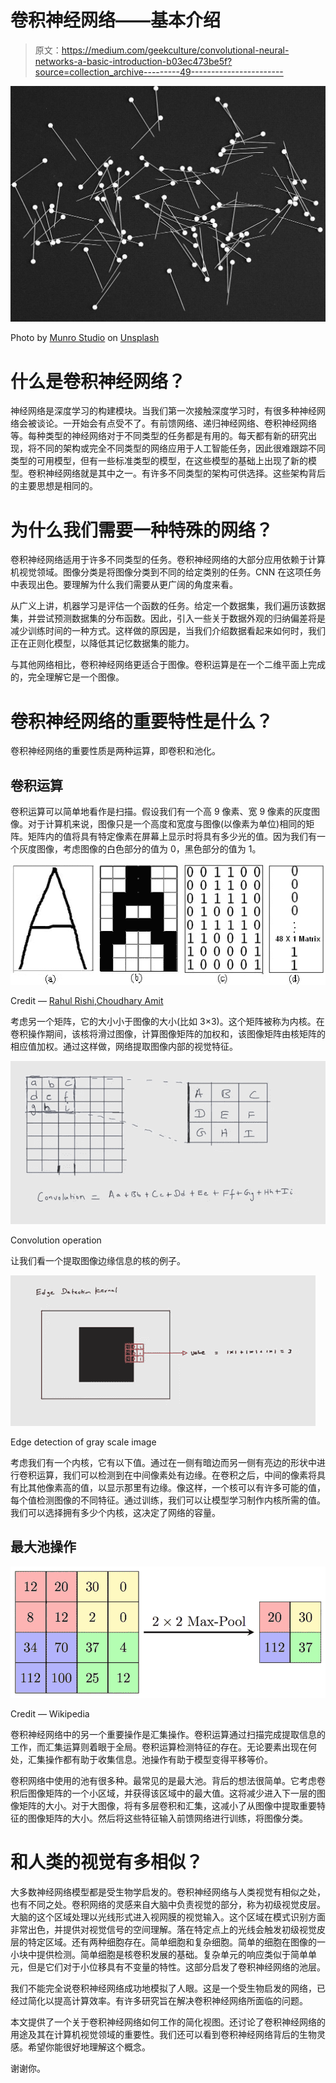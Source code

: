 # 卷积神经网络——基本介绍

> 原文：<https://medium.com/geekculture/convolutional-neural-networks-a-basic-introduction-b03ec473be5f?source=collection_archive---------49----------------------->

![](img/907bbf5a8a65e1b50f2964c6886f5986.png)

Photo by [Munro Studio](https://unsplash.com/@universaleye?utm_source=medium&utm_medium=referral) on [Unsplash](https://unsplash.com?utm_source=medium&utm_medium=referral)

# 什么是卷积神经网络？

神经网络是深度学习的构建模块。当我们第一次接触深度学习时，有很多种神经网络会被谈论。一开始会有点受不了。有前馈网络、递归神经网络、卷积神经网络等。每种类型的神经网络对于不同类型的任务都是有用的。每天都有新的研究出现，将不同的架构或完全不同类型的网络应用于人工智能任务，因此很难跟踪不同类型的可用模型，但有一些标准类型的模型，在这些模型的基础上出现了新的模型。卷积神经网络就是其中之一。有许多不同类型的架构可供选择。这些架构背后的主要思想是相同的。

# 为什么我们需要一种特殊的网络？

卷积神经网络适用于许多不同类型的任务。卷积神经网络的大部分应用依赖于计算机视觉领域。图像分类是将图像分类到不同的给定类别的任务。CNN 在这项任务中表现出色。要理解为什么我们需要从更广阔的角度来看。

从广义上讲，机器学习是评估一个函数的任务。给定一个数据集，我们遍历该数据集，并尝试预测数据集的分布函数。因此，引入一些关于数据外观的归纳偏差将是减少训练时间的一种方式。这样做的原因是，当我们介绍数据看起来如何时，我们正在正则化模型，以降低其记忆数据集的能力。

与其他网络相比，卷积神经网络更适合于图像。卷积运算是在一个二维平面上完成的，完全理解它是一个图像。

# 卷积神经网络的重要特性是什么？

卷积神经网络的重要性质是两种运算，即卷积和池化。

## 卷积运算

卷积运算可以简单地看作是扫描。假设我们有一个高 9 像素、宽 9 像素的灰度图像。对于计算机来说，图像只是一个高度和宽度与图像(以像素为单位)相同的矩阵。矩阵内的值将具有特定像素在屏幕上显示时将具有多少光的值。因为我们有一个灰度图像，考虑图像的白色部分的值为 0，黑色部分的值为 1。

![](img/4b56043a275e86bfbdf630a32e3a6f3f.png)

Credit — [Rahul Rishi](https://www.researchgate.net/profile/Rahul-Rishi?_sg%5B0%5D=jSdil_3eBXKVdwjF7GxZDtut9RpQrri51pRIJXKYC9dTnvdYwxk-MfQ4y12vSzse-FqPcJU.qaUGxY0RAxicDqrmg1dEQuIC633SHFyaM9o4v8Rn7yweDZRKRvIhu-vu_9jFnZQG45grG79DzLxRvPUo5074NA&_sg%5B1%5D=ED8Oo-iu5xVqJZBYMiQXdj6oZsHQAL_6VFMnCfKz6E9DeY6Wr4Yy0DJP-iiDFJqJ2SXQVZU.9GKmKmooEGBfvWKJRRLtvRmZ3F_WOCH6HpVX6ZRngXjLVnVgKTCwh2Rqofg2h2K49Mo5muvmtQdFlLw2boPlcA),[Choudhary Amit](https://www.researchgate.net/scientific-contributions/Choudhary-Amit-36002777?_sg%5B0%5D=jSdil_3eBXKVdwjF7GxZDtut9RpQrri51pRIJXKYC9dTnvdYwxk-MfQ4y12vSzse-FqPcJU.qaUGxY0RAxicDqrmg1dEQuIC633SHFyaM9o4v8Rn7yweDZRKRvIhu-vu_9jFnZQG45grG79DzLxRvPUo5074NA&_sg%5B1%5D=ED8Oo-iu5xVqJZBYMiQXdj6oZsHQAL_6VFMnCfKz6E9DeY6Wr4Yy0DJP-iiDFJqJ2SXQVZU.9GKmKmooEGBfvWKJRRLtvRmZ3F_WOCH6HpVX6ZRngXjLVnVgKTCwh2Rqofg2h2K49Mo5muvmtQdFlLw2boPlcA)

考虑另一个矩阵，它的大小小于图像的大小(比如 3×3)。这个矩阵被称为内核。在卷积操作期间，该核将滑过图像，计算图像矩阵的加权和，该图像矩阵由核矩阵的相应值加权。通过这样做，网络提取图像内部的视觉特征。

![](img/b5bc3ed77b81898b9c7dfb24b77aee09.png)

Convolution operation

让我们看一个提取图像边缘信息的核的例子。

![](img/216217b1ceff04138e7ece97f8446bb1.png)

Edge detection of gray scale image

考虑我们有一个内核，它有以下值。通过在一侧有暗边而另一侧有亮边的形状中进行卷积运算，我们可以检测到在中间像素处有边缘。在卷积之后，中间的像素将具有比其他像素高的值，以显示那里有边缘。像这样，一个核可以有许多可能的值，每个值检测图像的不同特征。通过训练，我们可以让模型学习制作内核所需的值。我们可以选择拥有多少个内核，这决定了网络的容量。

## 最大池操作

![](img/c33fc788f8846061e57f24bf284aabcc.png)

Credit — Wikipedia

卷积神经网络中的另一个重要操作是汇集操作。卷积运算通过扫描完成提取信息的工作，而汇集运算则着眼于全局。卷积运算检测特征的存在。无论要素出现在何处，汇集操作都有助于收集信息。池操作有助于模型变得平移等价。

卷积网络中使用的池有很多种。最常见的是最大池。背后的想法很简单。它考虑卷积后图像矩阵的一个小区域，并获得该区域中的最大值。这将减少进入下一层的图像矩阵的大小。对于大图像，将有多层卷积和汇集，这减小了从图像中提取重要特征的图像矩阵的大小。然后将这些特征输入前馈网络进行训练，将图像分类。

# 和人类的视觉有多相似？

大多数神经网络模型都是受生物学启发的。卷积神经网络与人类视觉有相似之处，也有不同之处。卷积网络的灵感来自大脑中负责视觉的部分，称为初级视觉皮层。大脑的这个区域处理以光线形式进入视网膜的视觉输入。这个区域在模式识别方面非常出色，并提供对视觉信号的空间理解。落在特定点上的光线会触发初级视觉皮层的特定区域。还有两种细胞存在。简单细胞和复杂细胞。简单的细胞在图像的一小块中提供检测。简单细胞是核卷积发展的基础。复杂单元的响应类似于简单单元，但是它们对于小位移具有不变量的特性。这部分启发了卷积神经网络的池层。

我们不能完全说卷积神经网络成功地模拟了人眼。这是一个受生物启发的网络，已经过简化以提高计算效率。有许多研究旨在解决卷积神经网络所面临的问题。

本文提供了一个关于卷积神经网络如何工作的简化视图。还讨论了卷积神经网络的用途及其在计算机视觉领域的重要性。我们还可以看到卷积神经网络背后的生物灵感。希望你能很好地理解这个概念。

谢谢你。